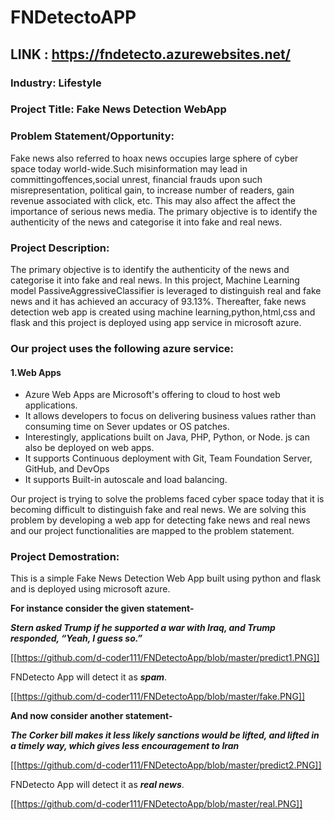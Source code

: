 # FNDetectoAPP


## LINK : https://fndetecto.azurewebsites.net/


### Industry: Lifestyle

### Project Title: Fake News Detection WebApp

### Problem Statement/Opportunity:
Fake news also referred to hoax news occupies large sphere of cyber space today world-wide.Such misinformation may lead in committingoffences,social unrest, financial frauds upon such misrepresentation, political gain, to increase number of readers, gain revenue associated with click, etc. This may also affect the affect the importance of serious news media. The primary objective is to identify the authenticity of the news and categorise it into fake and real news.


### Project Description:
The primary objective is to identify the authenticity of the news and categorise it into fake and real news. 
In this project, Machine Learning model PassiveAggressiveClassifier is leveraged to distinguish real and fake news and it has achieved an accuracy of 93.13%. 
Thereafter, fake news detection web app is created using machine learning,python,html,css and flask and this project is deployed using app service in microsoft azure.

### Our project uses the following azure service:
#### 1.Web Apps
 - Azure Web Apps are Microsoft's offering to cloud to host web applications. 
 - It allows developers to focus on delivering business values rather than consuming time on Sever updates or OS patches.
 - Interestingly, applications built on Java, PHP, Python, or Node. js can also be deployed on web apps.
 - It supports Continuous deployment with Git, Team Foundation Server, GitHub, and DevOps
 - It supports Built-in autoscale and load balancing.
 
Our project is trying to solve the problems faced cyber space today that it is becoming difficult to distinguish fake and real news.
We are solving this problem by developing a web app for detecting fake news and real news and our project functionalities are mapped to the problem statement.


### Project Demostration:


This is a simple Fake News Detection Web App built using python and flask and is deployed using microsoft azure.

**For instance consider the given statement-**

***Stern asked Trump if he supported a war with Iraq, and Trump responded, “Yeah, I guess so.”***


[[https://github.com/d-coder111/FNDetectoApp/blob/master/predict1.PNG]]

FNDetecto App will detect it as ***spam***.

[[https://github.com/d-coder111/FNDetectoApp/blob/master/fake.PNG]]

**And now consider another statement-**

***The Corker bill makes it less likely sanctions would be lifted, and lifted in a timely way, which gives less encouragement to Iran***

[[https://github.com/d-coder111/FNDetectoApp/blob/master/predict2.PNG]]

FNDetecto App will detect it as ***real news***.

[[https://github.com/d-coder111/FNDetectoApp/blob/master/real.PNG]]


